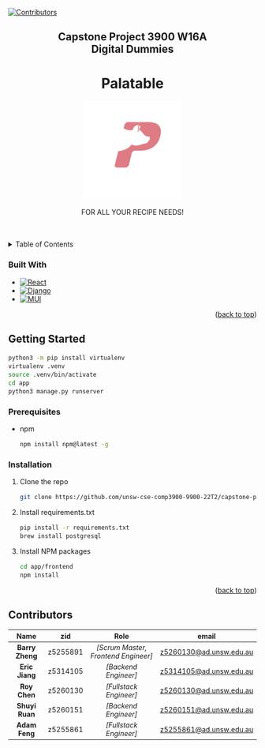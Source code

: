  [![Contributors][contributors-shield]][contributors-url]
 

<div align="center">
  <h2>Capstone Project 3900 W16A <br />Digital Dummies</h2>
  <h1 align="center">Palatable<br /></h1>
  <a href="https://github.com/unsw-cse-comp3900-9900-22T2/capstone-project-3900-w16a-digital-dummies">
    <img src="app/frontend/src/components/atoms/Logo/logo.png" alt="Logo" width="200" height="200">
  </a>


  <p align="center">
    FOR ALL YOUR RECIPE NEEDS!
    <br /><br /><br />
  </p>
</div>

<details>
  <summary>Table of Contents</summary>
  <ol>
    <li>
      <a href="#about-the-project">About The Project</a>
      <ul>
        <li><a href="#built-with">Built With</a></li>
      </ul>
    </li>
    <li>
      <a href="#getting-started">Getting Started</a>
      <ul>
        <li><a href="#prerequisites">Prerequisites</a></li>
        <li><a href="#installation">Installation</a></li>
      </ul>
    </li>
    <li><a href="#usage">Usage</a></li>
    <li><a href="#roadmap">Roadmap</a></li>
    <li><a href="#contributors">Contributors</a></li>
    <li><a href="#acknowledgments">Acknowledgments</a></li>
  </ol>
</details>

### Built With
* [![React][React.js]][React-url]
* [![Django][Django.com]][Django-url]
* [![MUI][Mui.com]][Mui-url]



<p align="right">(<a href="#top">back to top</a>)</p>


## Getting Started

```sh
python3 -m pip install virtualenv
virtualenv .venv
source .venv/bin/activate
cd app
python3 manage.py runserver
```

### Prerequisites

* npm
  ```sh
  npm install npm@latest -g
  ```

### Installation

1. Clone the repo
   ```sh
   git clone https://github.com/unsw-cse-comp3900-9900-22T2/capstone-project-3900-w16a-digital-dummies.git
   ```
2. Install requirements.txt
   ```sh
   pip install -r requirements.txt
   brew install postgresql
   ```
3. Install NPM packages
   ```sh
   cd app/frontend
   npm install
   ```


<p align="right">(<a href="#top">back to top</a>)</p>

## Contributors

| Name | zid | Role | email | 
| :---: | :---: | :---: | :---: | 
| **Barry Zheng** | z5255891 | *[Scrum Master, Frontend Engineer]* | z5260130@ad.unsw.edu.au | 
| **Eric Jiang** | z5314105 | *[Backend Engineer]* | z5314105@ad.unsw.edu.au | 
| **Roy Chen** | z5260130 | *[Fullstack Engineer]* | z5260130@ad.unsw.edu.au | 
| **Shuyi Ruan** | z5260151 | *[Backend Engineer]* | z5260151@ad.unsw.edu.au | 
| **Adam Feng** | z5255861 | *[Fullstack Engineer]* | z5255861@ad.unsw.edu.au | 


[contributors-shield]: https://img.shields.io/badge/CONTRIBUTORS-4-green
[contributors-url]: https://github.com/unsw-cse-comp3900-9900-22T2/capstone-project-3900-w16a-digital-dummies/graphs/contributors
[React.js]: https://img.shields.io/badge/React-20232A?style=for-the-badge&logo=react&logoColor=61DAFB
[React-url]: https://reactjs.org/
[Django.com]: https://img.shields.io/badge/Django-092E20?style=for-the-badge&logo=django&logoColor=green
[Django-url]: https://www.djangoproject.com/
[Mui.com]: https://img.shields.io/badge/Material%20UI-007FFF?style=for-the-badge&logo=mui&logoColor=white
[Mui-url]: https://mui.com/
